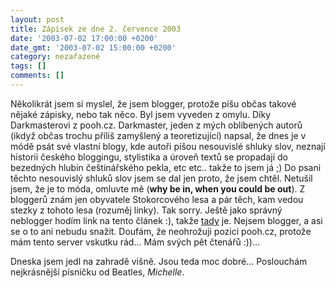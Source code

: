```yaml
---
layout: post
title: Zápisek ze dne 2. července 2003
date: '2003-07-02 17:00:00 +0200'
date_gmt: '2003-07-02 15:00:00 +0200'
category: nezařazené
tags: []
comments: []
---
```

<p>Několikrát jsem si myslel, že jsem blogger, protože píšu občas takové nějaké  zápisky, nebo tak něco. Byl jsem vyveden z omylu. Díky Darkmasterovi z pooh.cz.  Darkmaster, jeden z mých oblíbených autorů (ikdyž občas trochu příliš zamyšlený  a teoretizující) napsal, že dnes je v módě psát své vlastní blogy, kde autoři  píšou nesouvislé shluky slov, neznají historii českého bloggingu, stylistika a  úroveň textů se propadají do bezedných hlubin češtinářského pekla, etc etc..  takže to jsem já ;) Do psani těchto nesouvislý shluků slov jsem se dal jen proto, že  jsem chtěl. Netušil jsem, že je to móda, omluvte mě (<span style="font-weight:bold">why be in,  when you could be out</span>). Z bloggerů znám jen obyvatele Stokorcového lesa a pár  těch, kam vedou stezky z tohoto lesa (rozuměj linky). Tak sorry. Ještě jako správný  neblogger hodím link na tento článek :), takže <a  href="http://www.pooh.cz/a.asp?a=2005090&amp;db=" target="_blank">tady</a> je. Nejsem  blogger, a asi se o to ani nebudu snažit. Doufám, že neohrožuji pozici pooh.cz,  protože mám tento server vskutku rád... Mám svých pět čtenářů :))...</p>
<p>Dneska jsem jedl na zahradě višně. Jsou teda moc dobré... Poslouchám  nejkrásnější písničku od Beatles, <i title="tady býval odkaz na soubor 'beatles.htm'">Michelle</i>.</p>
